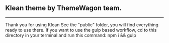## Klean theme by ThemeWagon team.
---
Thank you for using Klean See the "public" folder, you will find everything ready to use there. If you want to use the gulp based workflow, cd to this directory in your terminal and run this command: npm i && gulp